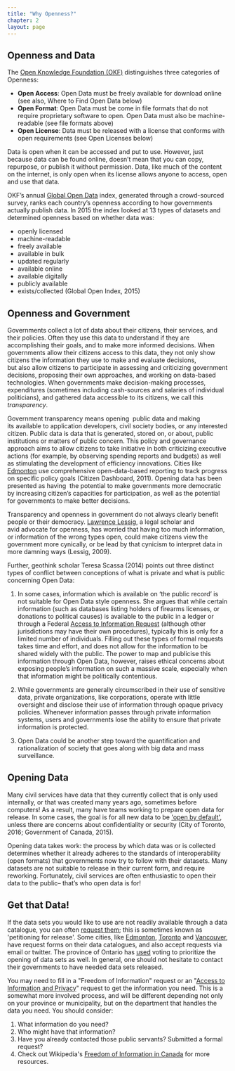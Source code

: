 ```yaml
---
title: "Why Openness?"
chapter: 2
layout: page
---
```


## Openness and Data

The [Open Knowledge Foundation (OKF)](https://okfn.org/) distinguishes three categories of Openness:

- **Open Access**: Open Data must be freely available for download online (see also, Where to Find Open Data below)
- **Open Format**: Open Data must be come in file formats that do not require proprietary software to open. Open Data must also be machine-readable (see file formats above)
- **Open License**: Data must be released with a license that conforms with open requirements (see Open Licenses below)

Data is open when it can be accessed and put to use. However, just because data can be found online, doesn’t mean that you can copy, repurpose, or publish it without permission. Data, like much of the content on the internet, is only open when its license allows anyone to access, open and use that data.

OKF’s annual [Global Open Data](http://index.okfn.org/) index, generated through a crowd-sourced survey, ranks each country’s openness according to how governments actually publish data. In 2015 the index looked at 13 types of datasets and determined openness based on whether data was: 

-   openly licensed
-   machine-readable
-   freely available
-   available in bulk
-   updated regularly
-   available online
-   available digitally
-   publicly available
-   exists/collected (Global Open Index, 2015)

## Openness and Government

Governments collect a lot of data about their citizens, their services, and their policies. Often they use this data to understand if they are accomplishing their goals, and to make more informed decisions. When governments allow their citizens access to this data, they not only show citizens the information they use to make and evaluate decisions, but also allow citizens to participate in assessing and criticizing government decisions, proposing their own approaches, and working on data-based technologies. When governments make decision-making processes, expenditures (sometimes including cash-sources and salaries of individual politicians), and gathered data accessible to its citizens, we call this _transparency_.

Government transparency means opening  public data and making its available to application developers, civil society bodies, or any interested citizen. Public data is data that is generated, stored on, or about, public institutions or matters of public concern. This policy and governance approach aims to allow citizens to take initiative in both criticizing executive actions (for example, by observing spending reports and budgets) as well as stimulating the development of efficiency innovations. Cities like [Edmonton](https://dashboard.edmonton.ca/) use comprehensive open-data-based reporting to track progress on specific policy goals (Citizen Dashboard, 2011). Opening data has been presented as having  the potential to make governments more democratic by increasing citizen’s capacities for participation, as well as the potential for governments to make better decisions.

Transparency and openness in government do not always clearly benefit people or their democracy. [Lawrence Lessig](http://www.lessig.org/about/), a legal scholar and avid advocate for openness, has worried that having too much information, or information of the wrong types open, could make citizens view the government more cynically, or be lead by that cynicism to interpret data in more damning ways (Lessig, 2009).

Further, geothink scholar Teresa Scassa (2014) points out three distinct types of conflict between conceptions of what is private and what is public concerning Open Data:

1. In some cases, information which is available on ‘the public record’ is not suitable for Open Data style openness. She argues that while certain information (such as databases listing holders of firearms licenses, or donations to political causes) is available to the public in a ledger or through a Federal [Access to Information Request](https://www.tbs-sct.gc.ca/tbsf-fsct/350-57-eng.asp) (although other jurisdictions may have their own procedures), typically this is only for a limited number of individuals. Filling out these types of formal requests takes time and effort, and does not allow for the information to be shared widely with the public. The power to map and publicise this information through Open Data, however, raises ethical concerns about exposing people’s information on such a massive scale, especially when that information might be politically contentious.

2. While governments are generally circumscribed in their use of sensitive data, private organizations, like corporations, operate with little oversight and disclose their use of information through opaque privacy policies. Whenever information passes through private information systems, users and governments lose the ability to ensure that private information is protected.

3. Open Data could be another step toward the quantification and rationalization of society that goes along with big data and mass surveillance.

## Opening Data

Many civil services have data that they currently collect that is only used internally, or that was created many years ago, sometimes before computers! As a result, many have teams working to prepare open data for release. In some cases, the goal is for all new data to be ['open by default'](http://open.canada.ca/en/Canada%E2%80%99s_Directive_on_Open_Government_%E2%80%93_Creating_a_Culture_of_%E2%80%9COpen_by_Default%E2%80%9D), unless there are concerns about confidentiality or security (City of Toronto, 2016; Government of Canada, 2015).

Opening data takes work: the process by which data was or is collected determines whether it already adheres to the standards of interoperability (open formats) that governments now try to follow with their datasets. Many datasets are not suitable to release in their current form, and require reworking. Fortunately, civil services are often enthusiastic to open their data to the public– that’s who open data is for!

## Get that Data!

If the data sets you would like to use are not readily available through a data catalogue, you can often [request them](http://open.canada.ca/en/suggested-datasets); this is sometimes known as 'petitioning for release'. Some cities, like [Edmonton](https://permits.edmonton.ca/Default.aspx?PossePresentation=NewDataRequest&PosseObjectDef=j_OpenDataRequest), [Toronto](http://www1.toronto.ca/wps/portal/contentonly?vgnextoid=3647e03bb8d1e310VgnVCM10000071d60f89RCRD) and [Vancouver](http://vancouver.ca/your-government/open-data-survey.aspx), have request forms on their data catalogues, and also accept requests via email or twitter. The province of Ontario has [used](https://www.ontario.ca/page/sharing-government-data) voting to prioritize the opening of data sets as well. In general, one should not hesitate to contact their governments to have needed data sets released.

You may need to fill in a "Freedom of Information" request or an "[Access to Information and Privacy](https://atip-aiprp.apps.gc.ca/atip/welcome.do?lang=en)" request to get the information you need. This is a somewhat more involved process, and will be different depending not only on your province or municipality, but on the department that handles the data you need. You should consider:

1. What information do you need?
2. Who might have that information?
3. Have you already contacted those public servants? Submitted a formal request?
4. Check out Wikipedia's [Freedom of Information in Canada](https://en.wikipedia.org/wiki/Freedom_of_information_in_Canada) for more resources.
